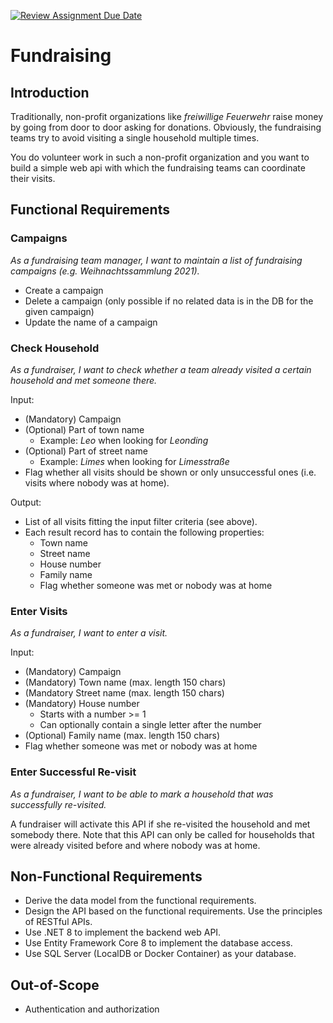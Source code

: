 [![Review Assignment Due Date](https://classroom.github.com/assets/deadline-readme-button-24ddc0f5d75046c5622901739e7c5dd533143b0c8e959d652212380cedb1ea36.svg)](https://classroom.github.com/a/q00_IM9k)
# Fundraising

## Introduction

Traditionally, non-profit organizations like *freiwillige Feuerwehr* raise money by going from door to door asking for donations. Obviously, the fundraising teams try to avoid visiting a single household multiple times.

You do volunteer work in such a non-profit organization and you want to build a simple web api with which the fundraising teams can coordinate their visits.

## Functional Requirements

### Campaigns

*As a fundraising team manager, I want to maintain a list of fundraising campaigns (e.g. _Weihnachtssammlung 2021_).*

* Create a campaign
* Delete a campaign (only possible if no related data is in the DB for the given campaign)
* Update the name of a campaign

### Check Household

*As a fundraiser, I want to check whether a team already visited a certain household and met someone there.*

Input:

* (Mandatory) Campaign
* (Optional) Part of town name
  * Example: *Leo* when looking for *Leonding*
* (Optional) Part of street name
  * Example: *Limes* when looking for *Limesstraße*
* Flag whether all visits should be shown or only unsuccessful ones (i.e. visits where nobody was at home).

Output:

* List of all visits fitting the input filter criteria (see above).
* Each result record has to contain the following properties:
  * Town name
  * Street name
  * House number
  * Family name
  * Flag whether someone was met or nobody was at home

### Enter Visits

*As a fundraiser, I want to enter a visit.*

Input:

* (Mandatory) Campaign
* (Mandatory) Town name (max. length 150 chars)
* (Mandatory Street name (max. length 150 chars)
* (Mandatory) House number
  * Starts with a number >= 1
  * Can optionally contain a single letter after the number
* (Optional) Family name (max. length 150 chars)
* Flag whether someone was met or nobody was at home

### Enter Successful Re-visit

*As a fundraiser, I want to be able to mark a household that was successfully re-visited.*

A fundraiser will activate this API if she re-visited the household and met somebody there. Note that this API can only be called for households that were already visited before and where nobody was at home.

## Non-Functional Requirements

* Derive the data model from the functional requirements.
* Design the API based on the functional requirements. Use the principles of RESTful APIs.
* Use .NET 8 to implement the backend web API.
* Use Entity Framework Core 8 to implement the database access.
* Use SQL Server (LocalDB or Docker Container) as your database.

## Out-of-Scope

* Authentication and authorization
